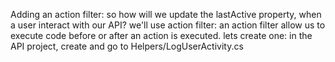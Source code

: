 Adding an action filter:
so how will we update the lastActive property, when a user interact with our API?
we'll use action filter:
an action filter allow us to execute code before or after an action is executed.
lets create one:
in the API project, create and go to Helpers/LogUserActivity.cs